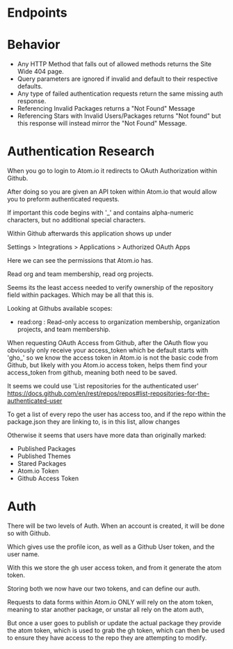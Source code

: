 # Endpoints

# Behavior

* Any HTTP Method that falls out of allowed methods returns the Site Wide 404 page.
* Query parameters are ignored if invalid and default to their respective defaults.
* Any type of failed authentication requests return the same missing auth response.
* Referencing Invalid Packages returns a "Not Found" Message
* Referencing Stars with Invalid Users/Packages returns "Not found" but this response will instead mirror the "Not Found" Message.

# Authentication Research

When you go to login to Atom.io it redirects to OAuth Authorization within Github.

After doing so you are given an API token within Atom.io that would allow you to preform authenticated requests.

If important this code begins with '_' and contains alpha-numeric characters, but no additional special characters.

Within Github afterwards this application shows up under

Settings > Integrations > Applications > Authorized OAuth Apps

Here we can see the permissions that Atom.io has.

Read org and team membership, read org projects.

Seems its the least access needed to verify ownership of the repository field within packages. Which may be all that this is.

Looking at Githubs available scopes:


* read:org : Read-only access to organization membership, organization projects, and team membership.

When requesting OAuth Access from Github, after the OAuth flow you obviously only receive your access_token which be default starts with 'gho_' so we know the access token in Atom.io is not the basic code from Github, but likely with you Atom.io access token, helps them find your access_token from github, meaning both need to be saved.

It seems we could use 'List repositories for the authenticated user'
https://docs.github.com/en/rest/repos/repos#list-repositories-for-the-authenticated-user

To get a list of every repo the user has access too, and if the repo within the package.json they are linking to, is in this list, allow changes

Otherwise it seems that users have more data than originally marked:
* Published Packages
* Published Themes
* Stared Packages
* Atom.io Token
* Github Access Token


# Auth

There will be two levels of Auth. When an account is created, it will be done so with Github.

Which gives use the profile icon, as well as a Github User token, and the user name.

With this we store the gh user access token, and from it generate the atom token.

Storing both we now have our two tokens, and can define our auth.

Requests to data forms within Atom.io ONLY will rely on the atom token, meaning to star another package, or unstar all rely on the atom auth,

But once a user goes to publish or update the actual package they provide the atom token, which is used to grab the gh token, which can then be used to ensure they have access to the repo they are attempting to modify.
